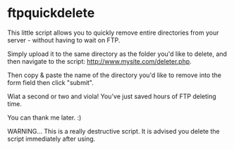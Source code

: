 # ftpquickdelete
This little script allows you to quickly remove entire directories from your server - without having to wait on FTP.


Simply upload it to the same directory as the folder you'd like to delete, and then navigate to the script: http://www.mysite.com/deleter.php.

Then copy & paste the name of the directory you'd like to remove into the form field then click "submit".

Wiat a second or two and viola! You've just saved hours of FTP deleting time.

You can thank me later. :)

WARNING... This is a really destructive script. It is advised you delete the script immediately after using.
